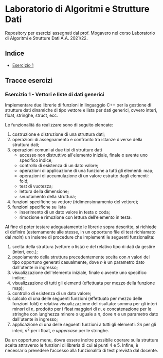 # Laboratorio di Algoritmi e Strutture Dati
Repository per esercizi assegnati dal prof. Mogavero nel corso Laboratorio di Algoritmi e Strutture Dati A.A. 2021/22.

## Indice
- [Esercizio 1](#esercizio-1---vettori-e-liste-di-dati-generici)

## Tracce esercizi

### Esercizio 1 - Vettori e liste di dati generici
Implementare due librerie di funzioni in linguaggio C++ per la gestione di strutture dati dinamiche di tipo vettore e lista per dati generici, ovvero interi, float, stringhe, struct, ecc.

Le funzionalità da realizzare sono di seguito elencate:
1. costruzione e distruzione di una struttura dati;
2. operazioni di assegnamento e confronto tra istanze diverse della struttura dati;
3. operazioni comuni ai due tipi di strutture dati
    - accesso non distruttivo all'elemento iniziale, finale o avente uno specifico indice;
    - controllo di esistenza di un dato valore;
    - operazioni di applicazione di una funzione a tutti gli elementi: map;
    - operazioni di accumulazione di un valore estratto dagli elementi: fold;
    - test di vuotezza;
    - lettura della dimensione;
    - svuotamento della struttura;
4. funzioni specifiche su vettore (ridimensionamento del vettore);
5. funzioni specifiche su lista
    - inserimento di un dato valore in testa o coda;
    - rimozione e rimozione con lettura dell’elemento in testa.

Al fine di poter testare adeguatamente le librerie sopra descritte, si richiede di definire (esternamente alle stesse, in un opportuno file di test richiamato dal *main*) un insieme di procedure che implementi le seguenti funzionalita:
1. scelta della struttura (vettore o lista) e del relativo tipo di dati da gestire (interi, ecc.);
2. popolamento della struttura precedentemente scelta con $n$ valori del tipo opportuno generati casualmente, dove $n$ è un parametro dato dall'utente in ingresso;
3. visualizzazione dell'elemento iniziale, finale o avente uno specifico indice;
4. visualizzazione di tutti gli elementi (effettuata per mezzo della funzione map);
5. controllo di esistenza di un dato valore;
6. calcolo di una delle seguenti funzioni (effettuato per mezzo delle funzioni fold) e relativa visualizzazione del risultato: somma per gli interi minori di $n$, prodotto per i float maggiori di $n$, e concatenazione per le stringhe con lunghezza minore o uguale a $n$, dove $n$ e un parametro dato dall'utente in ingresso;
7. applicazione di una delle seguenti funzioni a tutti gli elementi: $2n$ per gli interi, $n^2$ per i float, e *uppercase* per le stringhe.

Da un opportuno menu, dovra essere inoltre possibile operare sulla struttura scelta attraverso le funzioni di libreria di cui ai punti 4 e 5. Infine, è necessario prevedere l’accesso alla funzionalità di test prevista dal docente.